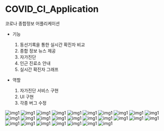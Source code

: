 # COVID_CI_Application

코로나 종합정보 어플리케이션

- 기능
  1. 동선기록을 통한 실시간 확진자 비교
  2. 종합 정보 뉴스 제공
  3. 자가진단
  4. 인근 진료소 안내
  5. 실시간 확진자 그래프

- 역할
  1. 자가진단 서비스 구현
  2. UI 구현
  3. 각종 버그 수정

![img1](./for_readme/슬라이드1.JPG)
![img1](./for_readme/슬라이드2.JPG)
![img1](./for_readme/슬라이드3.JPG)
![img1](./for_readme/슬라이드4.JPG)
![img1](./for_readme/슬라이드5.JPG)
![img1](./for_readme/슬라이드6.JPG)
![img1](./for_readme/슬라이드7.JPG)
![img1](./for_readme/슬라이드8.JPG)
![img1](./for_readme/슬라이드9.JPG)
![img1](./for_readme/슬라이드10.JPG)
![img1](./for_readme/슬라이드11.JPG)
![img1](./for_readme/슬라이드12.JPG)
![img1](./for_readme/슬라이드13.JPG)
![img1](./for_readme/슬라이드14.JPG)
![img1](./for_readme/슬라이드15.JPG)
![img1](./for_readme/슬라이드16.JPG)
![img1](./for_readme/슬라이드17.JPG)
![img1](./for_readme/슬라이드18.JPG)
![img1](./for_readme/슬라이드19.JPG)
![img1](./for_readme/슬라이드20.JPG)
![img1](./for_readme/슬라이드21.JPG)
![img1](./for_readme/슬라이드22.JPG)
![img1](./for_readme/슬라이드23.JPG)
![img1](./for_readme/슬라이드24.JPG)
![img1](./for_readme/슬라이드25.JPG)
![img1](./for_readme/슬라이드26.JPG)
![img1](./for_readme/슬라이드27.JPG)

